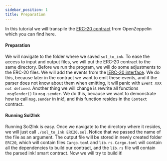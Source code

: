```yaml
---
sidebar_position: 1
title: Preparation
---
```


In this tutorial we will transpile the [ERC-20 contract](https://github.com/OpenZeppelin/openzeppelin-contracts/blob/master/contracts/token/ERC20/ERC20.sol) from OpenZeppelin which you can find here.

#### Preparation

We will navigate to the folder where we saved `sol_to_ink`. To ease the access to input and output files, we will put the ERC-20 contract to the same directory. Before we run the program, we will do some adjustments to the ERC-20 files. We will add the events from the [IERC-20 interface](https://github.com/OpenZeppelin/openzeppelin-contracts/blob/master/contracts/token/ERC20/IERC20.sol). We do this, because later in the contract we want to emit these events, and if the parser does not know about them when emitting, it will panic with `Event XXX not defined`. Another thing we will change is rewrite all functions `_msgSender()` to `msg.sender`. We do this, because we want to demonstrate how to call `msg.sender` in ink!, and this function resides in the `Context` contract.

#### Running Sol2Ink

Running Sol2Ink is easy. Once we navigate to the directory where it resides, we will just call `./sol_to_ink ERC20.sol`. Notice that we passed the name of the file as an argument. The output file will be stored in newly created folder `ERC20`, which will contain files `Cargo.toml` and `lib.rs`. `Cargo.toml` will contain all the dependencies to build our contract, and the `lib.rs` file will contain the parsed ink! smart contract. Now we will try to build it!
